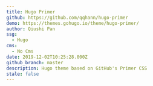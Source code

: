 ```yaml
---
title: Hugo Primer
github: https://github.com/qqhann/hugo-primer
demo: https://themes.gohugo.io/theme/hugo-primer/
author: Qiushi Pan
ssg:
  - Hugo
cms:
  - No Cms
date: 2019-12-02T10:25:28.000Z
github_branch: master
description: Hugo theme based on GitHub's Primer CSS
stale: false
---
```

